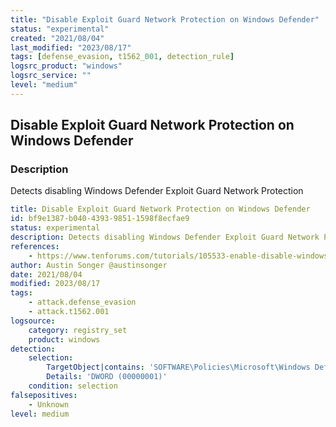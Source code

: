 ```yaml
---
title: "Disable Exploit Guard Network Protection on Windows Defender"
status: "experimental"
created: "2021/08/04"
last_modified: "2023/08/17"
tags: [defense_evasion, t1562_001, detection_rule]
logsrc_product: "windows"
logsrc_service: ""
level: "medium"
---
```


## Disable Exploit Guard Network Protection on Windows Defender

### Description

Detects disabling Windows Defender Exploit Guard Network Protection

```yml
title: Disable Exploit Guard Network Protection on Windows Defender
id: bf9e1387-b040-4393-9851-1598f8ecfae9
status: experimental
description: Detects disabling Windows Defender Exploit Guard Network Protection
references:
    - https://www.tenforums.com/tutorials/105533-enable-disable-windows-defender-exploit-protection-settings.html
author: Austin Songer @austinsonger
date: 2021/08/04
modified: 2023/08/17
tags:
    - attack.defense_evasion
    - attack.t1562.001
logsource:
    category: registry_set
    product: windows
detection:
    selection:
        TargetObject|contains: 'SOFTWARE\Policies\Microsoft\Windows Defender Security Center\App and Browser protection\DisallowExploitProtectionOverride'
        Details: 'DWORD (00000001)'
    condition: selection
falsepositives:
    - Unknown
level: medium

```
